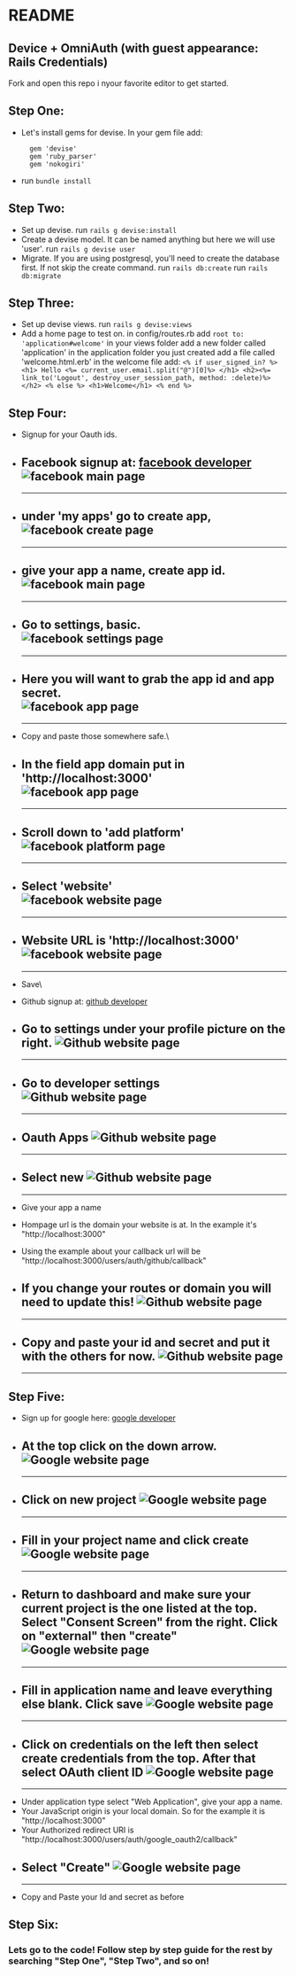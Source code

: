 # README
## Device + OmniAuth (with guest appearance: Rails Credentials)
Fork and open this repo i nyour favorite editor to get started.

## Step One:
  - Let's install gems for devise. In your gem file add:
    ```
      gem 'devise'
      gem 'ruby_parser'
      gem 'nokogiri'
    ```
  - run `bundle install`

## Step Two:
  - Set up devise.
      run `rails g devise:install`
  - Create a devise model.  It can be named anything but here we will use 'user'.
      run `rails g devise user`
  - Migrate.  If you are using postgresql, you'll need to create the database first.
    If not skip the create command.
      run `rails db:create`
      run `rails db:migrate`

## Step Three:
  - Set up devise views.
      run `rails g devise:views`
  - Add a home page to test on.
      in config/routes.rb add `root to: 'application#welcome'`
      in your views folder add a new folder called 'application'
      in the application folder you just created add a file called 'welcome.html.erb'
      in the welcome file add:
        ```
        <% if user_signed_in? %>
          <h1> Hello <%= current_user.email.split("@")[0]%> </h1>
          <h2><%= link_to('Logout', destroy_user_session_path, method: :delete)%></h2>
        <% else %>
          <h1>Welcome</h1>
        <% end %>
        ```

## Step Four:
  - Signup for your Oauth ids.

  - Facebook signup at: [facebook developer](developers.facebook.com)\
      ![facebook main page](public/images/facebook1.png)
      ---
      ---
  - under 'my apps' go to create app,\
      ![facebook create page](public/images/facebook2.png)
      ---
      ---
  - give your app a name, create app id.\
      ![facebook main page](public/images/facebook3.png)
      ---
      ---
  - Go to settings, basic.\
      ![facebook settings page](public/images/facebook4.png)
      ---
      ---
  - Here you will want to grab the app id and app secret.\
      ![facebook app page](public/images/facebook5.png)
      ---
      ---
  - Copy and paste those somewhere safe.\
  - In the field app domain put in 'http://localhost:3000'\
      ![facebook app page](public/images/facebook6.png)
      ---
      ---
  - Scroll down to 'add platform'\
      ![facebook platform page](public/images/facebook7.png)
      ---
      ---
  - Select 'website'\
      ![facebook website page](public/images/facebook8.png)
      ---
      ---
  - Website URL is 'http://localhost:3000'\
      ![facebook website page](public/images/facebook9.png)
      ---
      ---
  - Save\


  - Github signup at: [github developer](https://github.com/)
  - Go to settings under your profile picture on the right.
      ![Github website page](public/images/github1.png)
      ---
      ---
  - Go to developer settings
      ![Github website page](public/images/github2.png)
      ---
      ---

  - Oauth Apps
      ![Github website page](public/images/github3.png)
      ---
      ---
  - Select new
      ![Github website page](public/images/github4.png)
      ---
      ---
  - Give your app a name
  - Hompage url is the domain your website is at. In the example it's "http://localhost:3000"
  - Using the example about your callback url will be "http://localhost:3000/users/auth/github/callback"
  - If you change your routes or domain you will need to update this!
      ![Github website page](public/images/github5.png)
      ---
      ---
  - Copy and paste your id and secret and put it with the others for now.
      ![Github website page](public/images/github6.png)
      ---
      ---

## Step Five:
  - Sign up for google here: [google developer](https://console.developers.google.com/)
  - At the top click on the down arrow.
      ![Google website page](public/images/google1.png)
      ---
      ---
  - Click on new project
      ![Google website page](public/images/google2.png)
      ---
      ---
  - Fill in your project name and click create
      ![Google website page](public/images/google3.png)
      ---
      ---
  - Return to dashboard and make sure your current project is the one listed at the top. Select "Consent Screen" from the right.  Click on "external" then "create"
      ![Google website page](public/images/google5.png)
      ---
      ---
 - Fill in application name and leave everything else blank.  Click save
    ![Google website page](public/images/google6.png)
    ---
    ---
 - Click on credentials on the left then select create credentials from the top. After that select OAuth client ID
    ![Google website page](public/images/google7.png)
    ---
    ---
 - Under application type select "Web Application", give your app a name.
 - Your JavaScript origin is your local domain. So for the example it is "http://localhost:3000"
 - Your Authorized redirect URI is "http://localhost:3000/users/auth/google_oauth2/callback"
 - Select "Create"
    ![Google website page](public/images/google8.png)
    ---
    ---
- Copy and Paste your Id and secret as before

## Step Six:
### Lets go to the code!  Follow step by step guide for the rest by searching "Step One", "Step Two", and so on!
